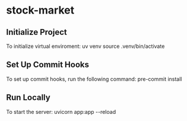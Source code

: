 # stock-market

## Initialize Project

To initialize virtual enviroment:
uv venv
source .venv/bin/activate


## Set Up Commit Hooks

To set up commit hooks, run the following command:
pre-commit install


## Run Locally

To start the server:
uvicorn app:app --reload
